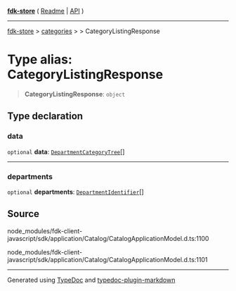 [**fdk-store**](../../../README.md) ( [Readme](../../../README.md) \| [API](../../../API.md) )

---

[fdk-store](../../../API.md) > [categories](../../README.md) > [<internal>](../README.md) > CategoryListingResponse

# Type alias: CategoryListingResponse

> **CategoryListingResponse**: `object`

## Type declaration

### data

`optional` **data**: [`DepartmentCategoryTree`](type-alias.DepartmentCategoryTree.md)[]

---

### departments

`optional` **departments**: [`DepartmentIdentifier`](type-alias.DepartmentIdentifier.md)[]

## Source

node_modules/fdk-client-javascript/sdk/application/Catalog/CatalogApplicationModel.d.ts:1100

node_modules/fdk-client-javascript/sdk/application/Catalog/CatalogApplicationModel.d.ts:1101

---

Generated using [TypeDoc](https://typedoc.org/) and [typedoc-plugin-markdown](https://www.npmjs.com/package/typedoc-plugin-markdown)
